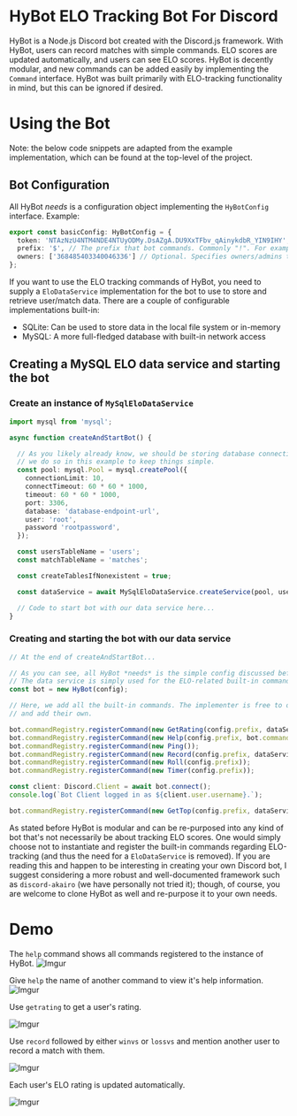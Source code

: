 # HyBot ELO Tracking Bot For Discord

HyBot is a Node.js Discord bot created with the Discord.js framework. With HyBot, users can record matches with simple commands. ELO scores are updated automatically, and users can see ELO scores.
HyBot is decently modular, and new commands can be added easily by implementing the `Command` interface. HyBot was built primarily with ELO-tracking functionality in mind, but this can be ignored if desired.

# Using the Bot

Note: the below code snippets are adapted from the example implementation, which can be found at the top-level of the project.

## Bot Configuration
All HyBot *needs* is a configuration object implementing the `HyBotConfig` interface. Example:

```TypeScript
export const basicConfig: HyBotConfig = {
  token: 'NTAzNzU4NTM4NDE4NTUyODMy.DsAZgA.DU9XxTFbv_qAinykdbR_YIN9IHY', // The bot's user token.
  prefix: '$', // The prefix that bot commands. Commonly "!". For example, if the user wants to use the 'ping' command, they would type '!ping'.
  owners: ['368485403340046336'] // Optional. Specifies owners/admins that may have access to special commands, if implemented.
};
```

If you want to use the ELO tracking commands of HyBot, you need to supply a `EloDataService` implementation for the bot to use to store and retrieve user/match data. There are a couple of configurable implementations built-in:

* SQLite: Can be used to store data in the local file system or in-memory
* MySQL: A more full-fledged database with built-in network access

## Creating a MySQL ELO data service and starting the bot


### Create an instance of `MySqlEloDataService`
```TypeScript
import mysql from 'mysql';

async function createAndStartBot() {

  // As you likely already know, we should be storing database connection info in plaintext / in code, but
  // we do so in this example to keep things simple.
  const pool: mysql.Pool = mysql.createPool({
    connectionLimit: 10,
    connectTimeout: 60 * 60 * 1000,
    timeout: 60 * 60 * 1000,
    port: 3306,
    database: 'database-endpoint-url',
    user: 'root',
    password 'rootpassword',
  });

  const usersTableName = 'users';
  const matchTableName = 'matches';

  const createTablesIfNonexistent = true;

  const dataService = await MySqlEloDataService.createService(pool, usersTableName, matchTableName, createTablesIfNonexistent);

  // Code to start bot with our data service here...
}
```

### Creating and starting the bot with our data service
```TypeScript
// At the end of createAndStartBot...

// As you can see, all HyBot *needs* is the simple config discussed before the data service.
// The data service is simply used for the ELO-related built-in commands.
const bot = new HyBot(config);

// Here, we add all the built-in commands. The implementer is free to omit any of these commands
// and add their own.

bot.commandRegistry.registerCommand(new GetRating(config.prefix, dataService));
bot.commandRegistry.registerCommand(new Help(config.prefix, bot.commandRegistry, []));
bot.commandRegistry.registerCommand(new Ping());
bot.commandRegistry.registerCommand(new Record(config.prefix, dataService));
bot.commandRegistry.registerCommand(new Roll(config.prefix));
bot.commandRegistry.registerCommand(new Timer(config.prefix));

const client: Discord.Client = await bot.connect();
console.log(`Bot Client logged in as ${client.user.username}.`);

bot.commandRegistry.registerCommand(new GetTop(config.prefix, dataService, client));
```

As stated before HyBot is modular and can be re-purposed into any kind of bot that's not necessarily be about tracking ELO scores. One would simply choose not to instantiate and register the built-in commands regarding ELO-tracking (and thus the need for a `EloDataService` is removed). If you are reading this and happen to be interesting in creating your own Discord bot, I suggest considering a more robust and well-documented framework such as `discord-akairo` (we have personally not tried it); though, of course, you are welcome to clone HyBot as well and re-purpose it to your own needs.

# Demo

The `help` command shows all commands registered to the instance of HyBot.
![Imgur](https://i.imgur.com/tfB3Z15.png)

Give `help` the name of another command to view it's help information.
![Imgur](https://i.imgur.com/LRmsu0w.png)

Use `getrating` to get a user's rating.

![Imgur](https://i.imgur.com/ZA3xXDW.png)

Use `record` followed by either `winvs` or `lossvs` and mention another user to record a match with them.

![Imgur](https://i.imgur.com/UA0nGtM.png)

Each user's ELO rating is updated automatically.

![Imgur](https://i.imgur.com/GqvCX8z.png)
